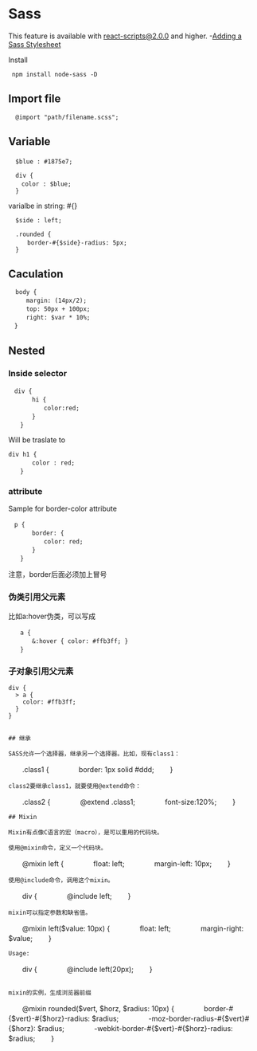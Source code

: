 #  Sass 
This feature is available with react-scripts@2.0.0 and higher.
-[Adding a Sass Stylesheet](https://create-react-app.dev/docs/adding-a-sass-stylesheet/)

Install
```
 npm install node-sass -D
```

## Import file
```
  @import "path/filename.scss";
```

## Variable
```
  $blue : #1875e7;　

  div {
  　color : $blue;
  }
```
varialbe in string: #{}
```
  $side : left;

  .rounded {
  　　border-#{$side}-radius: 5px;
  }
```

## Caculation
```
  body {
　　　margin: (14px/2);
　　　top: 50px + 100px;
　　　right: $var * 10%;
　}
```

## Nested
###  Inside selector
```
　div {
　　　　hi {
　　　　　　color:red;
　　　　}
　　}
```
Will be traslate to 
```
div h1 {
　　　　color : red;
　　}
```
### attribute
Sample for border-color attribute

```
　p {
　　　　border: {
　　　　　　color: red;
　　　　}
　　}
```
注意，border后面必须加上冒号

### 伪类引用父元素
比如a:hover伪类，可以写成
```
　　a {
　　　　&:hover { color: #ffb3ff; }
　　}
```

### 子对象引用父元素
```
div {
  > a {
    color: #ffb3ff;
  }
}


## 继承

SASS允许一个选择器，继承另一个选择器。比如，现有class1：
```
　　.class1 {
　　　　border: 1px solid #ddd;
　　}
```
class2要继承class1，就要使用@extend命令：
```
　　.class2 {
　　　　@extend .class1;
　　　　font-size:120%;
　　}
```
## Mixin

Mixin有点像C语言的宏（macro），是可以重用的代码块。

使用@mixin命令，定义一个代码块。
```
　　@mixin left {
　　　　float: left;
　　　　margin-left: 10px;
　　}
```
使用@include命令，调用这个mixin。
```
　　div {
　　　　@include left;
　　}
```
mixin可以指定参数和缺省值。
```
　　@mixin left($value: 10px) {
　　　　float: left;
　　　　margin-right: $value;
　　}
```
Usage:
```

　　div {
　　　　@include left(20px);
　　}
```

mixin的实例，生成浏览器前缀
```
　　@mixin rounded($vert, $horz, $radius: 10px) {
　　　　border-#{$vert}-#{$horz}-radius: $radius;
　　　　-moz-border-radius-#{$vert}#{$horz}: $radius;
　　　　-webkit-border-#{$vert}-#{$horz}-radius: $radius;
　　}
```